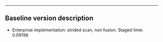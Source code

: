 --------------
Baseline version description
-----------------------------------
+ Enterprise implementation: strided scan, non fusion.
Staged time: 0.09198